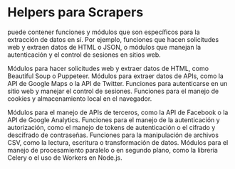 # Helpers para Scrapers

puede contener funciones y módulos que son específicos para la extracción de datos en sí. Por ejemplo, funciones que hacen solicitudes web y extraen datos de HTML o JSON, o módulos que manejan la autenticación y el control de sesiones en sitios web.

Módulos para hacer solicitudes web y extraer datos de HTML, como Beautiful Soup o Puppeteer.
Módulos para extraer datos de APIs, como la API de Google Maps o la API de Twitter.
Funciones para autenticarse en un sitio web y manejar el control de sesiones.
Funciones para el manejo de cookies y almacenamiento local en el navegador.

Módulos para el manejo de APIs de terceros, como la API de Facebook o la API de Google Analytics.
Funciones para el manejo de la autenticación y autorización, como el manejo de tokens de autenticación o el cifrado y descifrado de contraseñas.
Funciones para la manipulación de archivos CSV, como la lectura, escritura o transformación de datos.
Módulos para el manejo de procesamiento paralelo o en segundo plano, como la librería Celery o el uso de Workers en Node.js.
